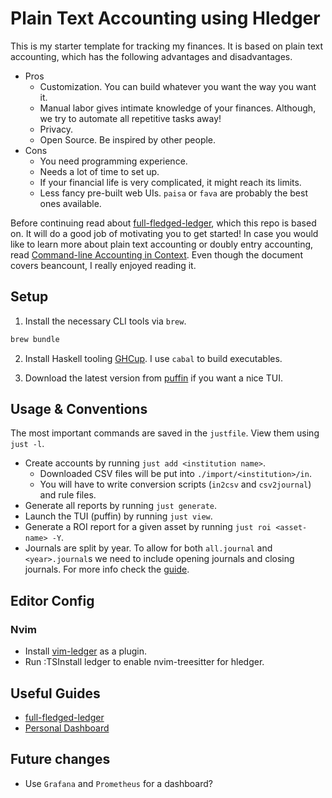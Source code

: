 # Plain Text Accounting using Hledger

This is my starter template for tracking my finances. It is based on plain text accounting, which has the following advantages and disadvantages.

- Pros
  - Customization. You can build whatever you want the way you want it.
  - Manual labor gives intimate knowledge of your finances. Although, we try to automate all repetitive tasks away!
  - Privacy.
  - Open Source. Be inspired by other people.
- Cons
  - You need programming experience.
  - Needs a lot of time to set up.
  - If your financial life is very complicated, it might reach its limits.
  - Less fancy pre-built web UIs. `paisa` or `fava` are probably the best ones available.

Before continuing read about [full-fledged-ledger](https://github.com/adept/full-fledged-hledger/wiki/Key-principles-and-practices), which this repo is based on. It will do a good job of motivating you to get started! In case you would like to learn more about plain text accounting or doubly entry accounting, read [Command-line Accounting in Context](https://beancount.github.io/docs/command_line_accounting_in_context.html). Even though the document covers beancount, I really enjoyed reading it.

## Setup

1. Install the necessary CLI tools via `brew`.

```bash
brew bundle
```

2. Install Haskell tooling [GHCup](https://www.haskell.org/ghcup/). I use `cabal` to build executables.

3. Download the latest version from [puffin](https://github.com/siddhantac/puffin?tab=readme-ov-file) if you want a nice TUI.

## Usage & Conventions

The most important commands are saved in the `justfile`. View them using `just -l`.

- Create accounts by running `just add <institution name>`.
  - Downloaded CSV files will be put into `./import/<institution>/in`.
  - You will have to write conversion scripts (`in2csv` and `csv2journal`) and rule files.
- Generate all reports by running `just generate`.
- Launch the TUI (puffin) by running `just view`.
- Generate a ROI report for a given asset by running `just roi <asset-name> -Y`.
- Journals are split by year. To allow for both `all.journal` and `<year>.journal`s we need to include opening journals and closing journals. For more info check the [guide](https://github.com/adept/full-fledged-hledger/wiki/Getting-full-history-of-the-account#on-the-opening-balances).

## Editor Config

### Nvim

- Install [vim-ledger](https://github.com/ledger/vim-ledger) as a plugin.
- Run :TSInstall ledger to enable nvim-treesitter for hledger.

## Useful Guides

- [full-fledged-ledger](https://github.com/adept/full-fledged-hledger/tree/master)
- [Personal Dashboard](https://memo.barrucadu.co.uk/personal-finance.html)

## Future changes

- Use `Grafana` and `Prometheus` for a dashboard?
